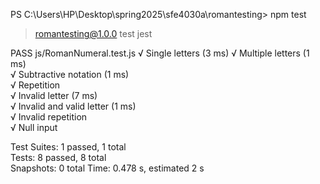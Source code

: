 PS C:\Users\HP\Desktop\spring2025\sfe4030a\romantesting> npm test

> romantesting@1.0.0 test
> jest

 PASS  js/RomanNumeral.test.js
  √ Single letters (3 ms)
  √ Multiple letters (1 ms)                                                   
  √ Subtractive notation (1 ms)                                               
  √ Repetition                                                                
  √ Invalid letter (7 ms)                                                     
  √ Invalid and valid letter (1 ms)                                           
  √ Invalid repetition                                                        
  √ Null input                                                                
                                                                              
Test Suites: 1 passed, 1 total                                                
Tests:       8 passed, 8 total                                                
Snapshots:   0 total
Time:        0.478 s, estimated 2 s

